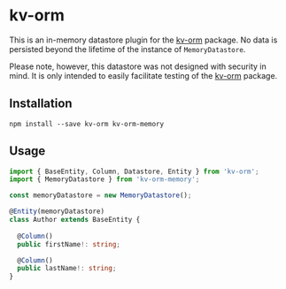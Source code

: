 # kv-orm
This is an in-memory datastore plugin for the [kv-orm] package. No data is persisted beyond the lifetime of the instance of `MemoryDatastore`.

Please note, however, this datastore was not designed with security in mind. It is only intended to easily facilitate testing of the [kv-orm] package. 

## Installation
`npm install --save kv-orm kv-orm-memory`

## Usage
```typescript
import { BaseEntity, Column, Datastore, Entity } from 'kv-orm';
import { MemoryDatastore } from 'kv-orm-memory';

const memoryDatastore = new MemoryDatastore();

@Entity(memoryDatastore)
class Author extends BaseEntity {
  
  @Column()
  public firstName!: string;

  @Column()
  public lastName!: string;
}
```

[kv-orm]: https://github.com/GregBrimble/kv-orm
